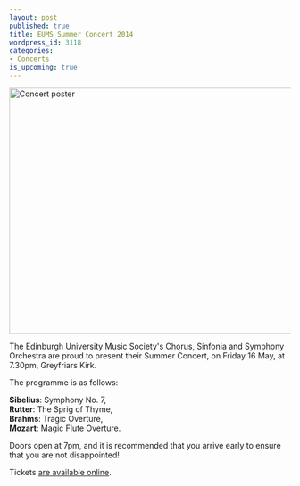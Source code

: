 ```yaml
---
layout: post
published: true
title: EUMS Summer Concert 2014
wordpress_id: 3118
categories:
- Concerts
is_upcoming: true
---
```


<a title="buy tickets online" href="http://www.ticketsource.co.uk/event/56813"> <img src="http://eums.eusa.ed.ac.uk/wp-content/uploads/images/w620/posters/20140516_summer.jpg" alt="Concert poster" width="620" height="441" /></a>

The Edinburgh University Music Society's Chorus, Sinfonia and Symphony
Orchestra are proud to present their Summer Concert, on Friday 16 May, at
7.30pm, Greyfriars Kirk.

The programme is as follows:

**Sibelius**: Symphony No. 7,<br />
**Rutter**: The Sprig of Thyme,<br />
**Brahms**: Tragic Overture,<br />
**Mozart**: Magic Flute Overture.

Doors open at 7pm, and it is recommended that you arrive early to ensure that you are not disappointed!

Tickets [are available online](http://www.ticketsource.co.uk/event/56813).
